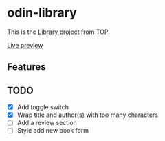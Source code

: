 # odin-library

This is the [Library project](https://www.theodinproject.com/paths/full-stack-javascript/courses/javascript/lessons/library) from TOP.

[Live preview](https://qibinchen94.github.io/odin-library/)

## Features

## TODO

- [x] Add toggle switch
- [x] Wrap title and author(s) with too many characters
- [ ] Add a review section
- [ ] Style add new book form
